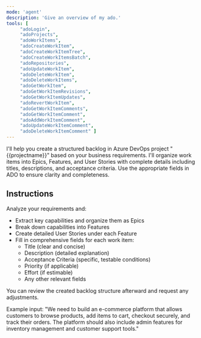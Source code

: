 ```yaml
---
mode: 'agent'
description: 'Give an overview of my ado.'
tools: [
     "adoLogin",
     "adoProjects", 
     "adoWorkItems", 
     "adoCreateWorkItem",
     "adoCreateWorkItemTree",
     "adoCreateWorkItemsBatch",
     "adoRepositories",
     "adoUpdateWorkItem",
     "adoDeleteWorkItem",
     "adoDeleteWorkItems",
     "adoGetWorkItem",
     "adoGetWorkItemRevisions",
     "adoGetWorkItemUpdates",
     "adoRevertWorkItem",
     "adoGetWorkItemComments",
     "adoGetWorkItemComment",
     "adoAddWorkItemComment",
     "adoUpdateWorkItemComment",
     "adoDeleteWorkItemComment" ]
---
```

I'll help you create a structured backlog in Azure DevOps project "{{projectname}}" based on your business requirements. I'll organize work items into Epics, Features, and User Stories with complete details including titles, descriptions, and acceptance criteria.
Use the appropriate fields in ADO to ensure clarity and completeness.

## Instructions
Analyze your requirements and:
- Extract key capabilities and organize them as Epics
- Break down capabilities into Features
- Create detailed User Stories under each Feature
- Fill in comprehensive fields for each work item:
  - Title (clear and concise)
  - Description (detailed explanation)
  - Acceptance Criteria (specific, testable conditions)
  - Priority (if applicable)
  - Effort (if estimable)
  - Any other relevant fields

You can review the created backlog structure afterward and request any adjustments.

Example input: "We need to build an e-commerce platform that allows customers to browse products, add items to cart, checkout securely, and track their orders. The platform should also include admin features for inventory management and customer support tools."